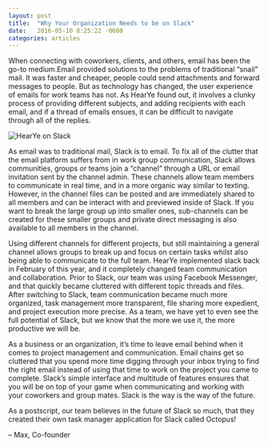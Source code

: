 ```yaml
---
layout: post
title:  "Why Your Organization Needs to be on Slack"
date:   2016-05-10 8:25:22 -0600
categories: articles
---
```


When connecting with coworkers, clients, and others, email has been the go-to medium.Email provided solutions to the problems of traditional “snail” mail. It was faster and cheaper, people could send attachments and forward messages to people. But as technology has changed, the user experience of emails for work teams has not. As HearYe found out, it involves a clunky process of providing different subjects, and adding recipients with each email, and if a thread of emails ensues, it can be difficult to navigate through all of the replies. 


![HearYe on Slack](http://i.imgur.com/4T3xZ5U.png)


As email was to traditional mail, Slack is to email. To fix all of the clutter that the email platform suffers from in work group communication, Slack allows communities, groups or teams join a “channel” through a URL or email invitation sent by the channel admin. These channels allow team members to communicate in real time, and in a more organic way similar to texting. However, in the channel files can be posted and are immediately shared to all members and can be interact with and previewed inside of Slack. If you want to break the large group up into smaller ones, sub-channels can be created for these smaller groups and private direct messaging is also available to all members in the channel. 

Using different channels for different projects, but still maintaining a general channel allows groups to break up and focus on certain tasks whilst also being able to communicate to the full team. HearYe implemented slack back in February of this year, and it completely changed team communication and collaboration. Prior to Slack, our team was using Facebook Messenger, and that quickly became cluttered with different topic threads and files. After switching to Slack, team communication became much more organized, task management more transparent, file sharing more expedient, and project execution more precise. As a team, we have yet to even see the full potential of Slack, but we know that the more we use it, the more productive we will be. 

As a business or an organization, it’s time to leave email behind when it comes to project management and communication. Email chains get so cluttered that you spend more time digging through your inbox trying to find the right email instead of using that time to work on the project you came to complete. Slack’s simple interface and multitude of features ensures that you will be on top of your game when communicating and working with your coworkers and group mates. Slack is the way is the way of the future. 

As a postscript, our team believes in the future of Slack so much, that they created their own task manager application for Slack called Octopus!


– Max, Co-founder
